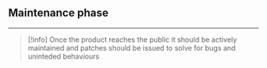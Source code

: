 ## Maintenance phase 
---
>[!info]
>Once the product reaches the public it should be actively maintained and patches should be issued to solve for bugs and uninteded behaviours 

